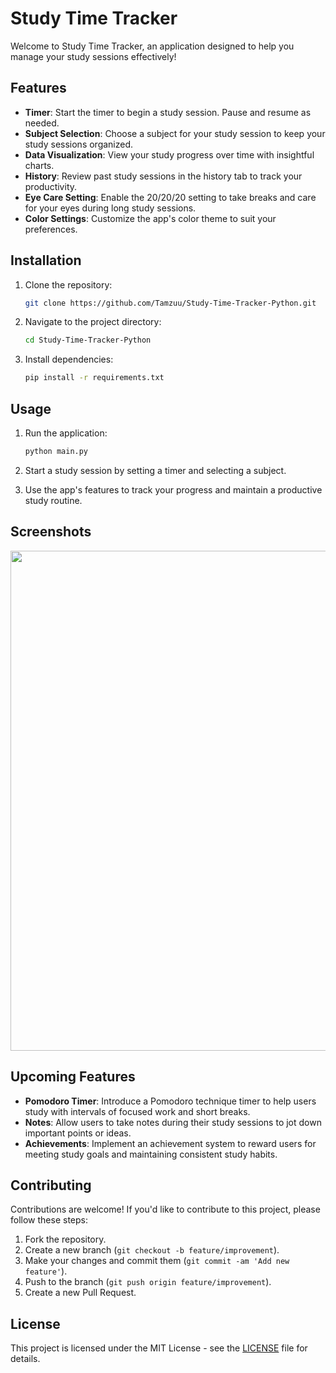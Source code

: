 # Study Time Tracker

Welcome to Study Time Tracker, an application designed to help you manage your study sessions effectively!

## Features

- **Timer**: Start the timer to begin a study session. Pause and resume as needed.
- **Subject Selection**: Choose a subject for your study session to keep your study sessions organized.
- **Data Visualization**: View your study progress over time with insightful charts.
- **History**: Review past study sessions in the history tab to track your productivity.
- **Eye Care Setting**: Enable the 20/20/20 setting to take breaks and care for your eyes during long study sessions.
- **Color Settings**: Customize the app's color theme to suit your preferences.

## Installation

1. Clone the repository:
    ```bash
    git clone https://github.com/Tamzuu/Study-Time-Tracker-Python.git
    ```

2. Navigate to the project directory:
    ```bash
    cd Study-Time-Tracker-Python
    ```

3. Install dependencies:
    ```bash
    pip install -r requirements.txt
    ```

## Usage

1. Run the application:
    ```bash
    python main.py
    ```

2. Start a study session by setting a timer and selecting a subject.
3. Use the app's features to track your progress and maintain a productive study routine.

## Screenshots

<img src="https://github.com/Tamzuu/Study-Time-Tracker-Python/assets/10380019/ac7da226-35e4-4580-8047-c102ee8c3f2f" width="800">

## Upcoming Features

- **Pomodoro Timer**: Introduce a Pomodoro technique timer to help users study with intervals of focused work and short breaks.
- **Notes**: Allow users to take notes during their study sessions to jot down important points or ideas.
- **Achievements**: Implement an achievement system to reward users for meeting study goals and maintaining consistent study habits.

## Contributing

Contributions are welcome! If you'd like to contribute to this project, please follow these steps:

1. Fork the repository.
2. Create a new branch (`git checkout -b feature/improvement`).
3. Make your changes and commit them (`git commit -am 'Add new feature'`).
4. Push to the branch (`git push origin feature/improvement`).
5. Create a new Pull Request.

## License

This project is licensed under the MIT License - see the [LICENSE](LICENSE) file for details.
